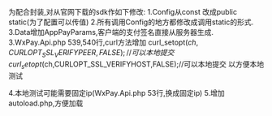 为配合封装,对从官网下载的sdk作如下修改:
1.Config从const 改成public static(为了配置可以传值)
2.所有调用Config的地方都修改成调用static的形式.
3.Data增加AppPayParams,客户端的支付签名直接从服务器生成.
3.WxPay.Api.php  539,540行,curl方法增加
  curl_setopt($ch,CURLOPT_SSL_VERIFYPEER,FALSE);//可以本地提交
  curl_setopt($ch,CURLOPT_SSL_VERIFYHOST,FALSE);//可以本地提交
     以方便本地测试
     
4.本地测试可能需要固定ip(WxPay.Api.php 53行,换成固定ip)
5.增加autoload.php,方便加载